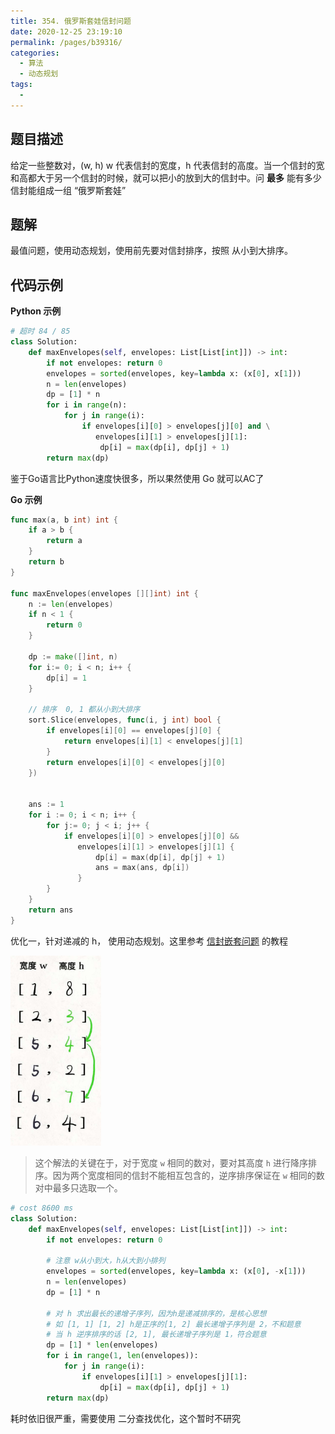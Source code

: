 ```yaml
---
title: 354. 俄罗斯套娃信封问题
date: 2020-12-25 23:19:10
permalink: /pages/b39316/
categories: 
  - 算法
  - 动态规划
tags: 
  - 
---
```


## 题目描述

给定一些整数对，(w, h) w 代表信封的宽度，h 代表信封的高度。当一个信封的宽和高都大于另一个信封的时候，就可以把小的放到大的信封中。问  **最多**  能有多少信封能组成一组 “俄罗斯套娃”

## 题解

最值问题，使用动态规划，使用前先要对信封排序，按照 从小到大排序。

## 代码示例

**Python 示例**

```python
# 超时 84 / 85
class Solution:
    def maxEnvelopes(self, envelopes: List[List[int]]) -> int:
        if not envelopes: return 0 
        envelopes = sorted(envelopes, key=lambda x: (x[0], x[1]))
        n = len(envelopes)
        dp = [1] * n 
        for i in range(n):
            for j in range(i):
                if envelopes[i][0] > envelopes[j][0] and \
                   envelopes[i][1] > envelopes[j][1]:
                    dp[i] = max(dp[i], dp[j] + 1)
        return max(dp)
```

鉴于Go语言比Python速度快很多，所以果然使用 Go 就可以AC了

**Go 示例**

```go
func max(a, b int) int {
    if a > b {
        return a
    }
    return b 
}

func maxEnvelopes(envelopes [][]int) int {
    n := len(envelopes)
    if n < 1 {
        return 0
    }

    dp := make([]int, n)
    for i:= 0; i < n; i++ {
        dp[i] = 1
    }

    // 排序  0, 1 都从小到大排序
    sort.Slice(envelopes, func(i, j int) bool {
		if envelopes[i][0] == envelopes[j][0] {
			return envelopes[i][1] < envelopes[j][1]
		}
		return envelopes[i][0] < envelopes[j][0]
	})


    ans := 1
    for i := 0; i < n; i++ {
        for j:= 0; j < i; j++ {
            if envelopes[i][0] > envelopes[j][0] &&
               envelopes[i][1] > envelopes[j][1] {
                   dp[i] = max(dp[i], dp[j] + 1)
                   ans = max(ans, dp[i])
               }   
        }
    }
    return ans
}
```

优化一，针对递减的 h， 使用动态规划。这里参考  [信封嵌套问题](https://labuladong.gitee.io/algo/%E7%AE%97%E6%B3%95%E6%80%9D%E7%BB%B4%E7%B3%BB%E5%88%97/%E4%BF%A1%E5%B0%81%E5%B5%8C%E5%A5%97%E9%97%AE%E9%A2%98.html) 的教程

<img src="./assets/img/xinfeng.jpg" alt="xinfeng" style="zoom:33%;" />

> 这个解法的关键在于，对于宽度 `w` 相同的数对，要对其高度 `h` 进行降序排序。因为两个宽度相同的信封不能相互包含的，逆序排序保证在 `w` 相同的数对中最多只选取一个。

```python
# cost 8600 ms
class Solution:
    def maxEnvelopes(self, envelopes: List[List[int]]) -> int:
        if not envelopes: return 0 
        
        # 注意 w从小到大，h从大到小排列
        envelopes = sorted(envelopes, key=lambda x: (x[0], -x[1]))
        n = len(envelopes)
        dp = [1] * n 
        
        # 对 h 求出最长的递增子序列，因为h是递减排序的，是核心思想
        # 如 [1, 1] [1, 2] h是正序的[1, 2] 最长递增子序列是 2，不和题意
        # 当 h 逆序排序的话 [2, 1], 最长递增子序列是 1，符合题意
        dp = [1] * len(envelopes)
        for i in range(1, len(envelopes)):
            for j in range(i):
                if envelopes[i][1] > envelopes[j][1]:
                    dp[i] = max(dp[i], dp[j] + 1)
        return max(dp)
```

耗时依旧很严重，需要使用 二分查找优化，这个暂时不研究